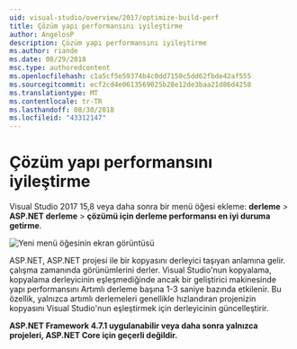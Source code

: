 ```yaml
---
uid: visual-studio/overview/2017/optimize-build-perf
title: Çözüm yapı performansını iyileştirme
author: AngelosP
description: Çözüm yapı performansını iyileştirme
ms.author: riande
ms.date: 08/29/2018
msc.type: authoredcontent
ms.openlocfilehash: c1a5cf5e59374b4c0dd7150c5dd62fbde42af555
ms.sourcegitcommit: ecf2cd4e0613569025b28e12de3baa21d86d4258
ms.translationtype: MT
ms.contentlocale: tr-TR
ms.lasthandoff: 08/30/2018
ms.locfileid: "43312147"
---
```

# <a name="optimize-build-performance-for-solution"></a>Çözüm yapı performansını iyileştirme

Visual Studio 2017 15,8 veya daha sonra bir menü öğesi ekleme: **derleme** > **ASP.NET derleme** > **çözümü için derleme performansı en iyi duruma getirme**.

![Yeni menü öğesinin ekran görüntüsü](optimize-build-perf/_static/optimize-build-performance-for-solution.png)

ASP.NET, ASP.NET projesi ile bir kopyasını derleyici taşıyan anlamına gelir. çalışma zamanında görünümlerini derler. Visual Studio'nun kopyalama, kopyalama derleyicinin eşleşmediğinde ancak bir geliştirici makinesinde yapı performansını Artımlı derleme başına 1-3 saniye bazında etkilenir. Bu özellik, yalnızca artımlı derlemeleri genellikle hızlandıran projenizin kopyasını Visual Studio'nun eşleştirmek için derleyicinin güncelleştirir.

**ASP.NET Framework 4.7.1 uygulanabilir veya daha sonra yalnızca projeleri, ASP.NET Core için geçerli değildir.**
